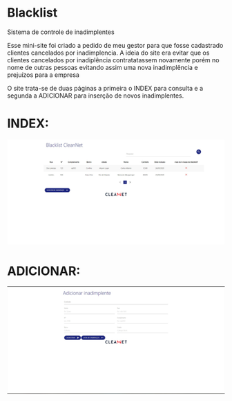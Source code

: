 # Blacklist
Sistema de controle de inadimplentes

Esse mini-site foi criado a pedido de meu gestor para que fosse cadastrado clientes cancelados por inadimplencia.
A ideia do site era evitar que os clientes cancelados por inadiplência contratatassem novamente porém no nome de outras pessoas evitando assim uma nova inadimplência e prejuízos para a empresa

O site trata-se de duas páginas a primeira o INDEX para consulta e a segunda a ADICIONAR para inserção de novos inadimplentes.


# INDEX:

<img src="includes/Cleannet - Blacklist - Brave.jpg"/>


# ADICIONAR:

<img src="includes/adiconarInadimplente.jpg"/>
